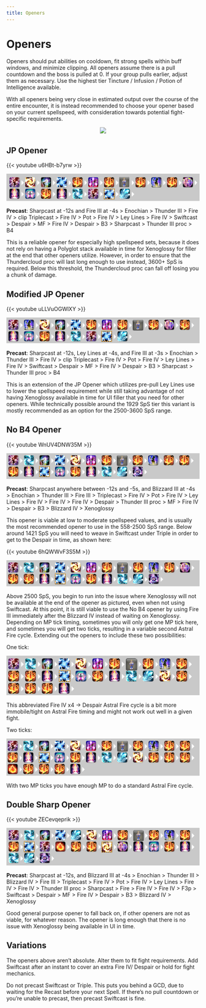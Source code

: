 ```yaml
---
title: Openers
---
```

# Openers

Openers should put abilities on cooldown, fit strong spells within buff windows, and minimize clipping. All openers assume there is a pull countdown and the boss is pulled at 0. If your group pulls earlier, adjust them as necessary. Use the highest tier Tincture / Infusion / Potion of Intelligence available.

With all openers being very close in estimated output over the course of the entire encounter, it is instead recommended to choose your opener based on your current spellspeed, with consideration towards potential fight-specific requirements.

<div align="center">

![](https://cdn.discordapp.com/attachments/592613187245834260/812071330458370078/unknown.png)

</div>

## JP Opener

{{< youtube u6HBt-b7yrw >}}

![](/img/jp.png)

**Precast**: Sharpcast at -12s and Fire III at -4s > Enochian > Thunder III > Fire IV > clip Triplecast > Fire IV > Pot > Fire IV > Ley Lines > Fire IV > Swiftcast > Despair > MF > Fire IV > Despair > B3 > Sharpcast > Thunder III proc > B4

This is a reliable opener for especially high spellspeed sets, because it does not rely on having a Polyglot stack available in time for Xenoglossy for filler at the end that other openers utilize. However, in order to ensure that the Thundercloud proc will last long enough to use instead, 3600+ SpS is required. Below this threshold, the Thundercloud proc can fall off losing you a chunk of damage.

## Modified JP Opener

{{< youtube uLLVuOGWlXY >}}

![](/img/modjp.png)

**Precast**: Sharpcast at -12s, Ley Lines at -4s, and Fire III at -3s > Enochian > Thunder III > Fire IV > clip Triplecast > Fire IV > Pot > Fire IV > Ley Lines > Fire IV > Swiftcast > Despair > MF > Fire IV > Despair > B3 > Sharpcast > Thunder III proc > B4

This is an extension of the JP Opener which utilizes pre-pull Ley Lines use to lower the spellspeed requirement while still taking advantage of not having Xenoglossy available in time for UI filler that you need for other openers. While technically possible around the 1929 SpS tier this variant is mostly recommended as an option for the 2500-3600 SpS range.

## No B4 Opener

{{< youtube WnUV4DNW35M >}}

![](/img/nob41.png)

**Precast**: Sharpcast anywhere between -12s and -5s, and Blizzard III at -4s > Enochian > Thunder III > Fire III > Triplecast > Fire IV > Pot > Fire IV > Ley Lines > Fire IV > Fire IV > Fire IV > Despair > Thunder III proc > MF > Fire IV > Despair > B3 > Blizzard IV > Xenoglossy

This opener is viable at low to moderate spellspeed values, and is usually the most recommended opener to use in the 558-2500 SpS range. Below around 1421 SpS you will need to weave in Swiftcast under Triple in order to get to the Despair in time, as shown here:

{{< youtube 6hQWWvF3S5M >}}

![](/img/nob42.png)

Above 2500 SpS, you begin to run into the issue where Xenoglossy will not be available at the end of the opener as pictured, even when not using Swiftcast.  At this point, it is still viable to use the No B4 opener by using Fire III immediately after the Blizzard IV instead of waiting on Xenoglossy. Depending on MP tick timing, sometimes you will only get one MP tick here, and sometimes you will get two ticks, resulting in a variable second Astral Fire cycle. Extending out the openers to include these two possibilities:

One tick:

![](/img/nob41tick.png)

This abbreviated Fire IV x4 -> Despair Astral Fire cycle is a bit more immobile/tight on Astral Fire timing and might not work out well in a given fight.

Two ticks:

![](/img/nob42tick.png)

With two MP ticks you have enough MP to do a standard Astral Fire cycle.

## Double Sharp Opener

{{< youtube ZECevqeprik >}}

![](/img/doublesharp.png)

**Precast**: Sharpcast at -12s, and Blizzard III at -4s > Enochian > Thunder III > Blizzard IV > Fire III > Triplecast > Fire IV > Pot > Fire IV > Ley Lines > Fire IV > Fire IV > Thunder III proc > Sharpcast > Fire > Fire IV > Fire IV > F3p > Swiftcast > Despair > MF > Fire IV > Despair > B3 > Blizzard IV > Xenoglossy

Good general purpose opener to fall back on, if other openers are not as viable, for whatever reason. The opener is long enough that there is no issue with Xenoglossy being available in UI in time.

## Variations

The openers above aren’t absolute. Alter them to fit fight requirements. Add Swiftcast after an instant to cover an extra Fire IV/ Despair or hold for fight mechanics. 

Do not precast Swiftcast or Triple. This puts you behind a GCD, due to waiting for the Recast before your next Spell. If there’s no pull countdown or you’re unable to precast, then precast Swiftcast is fine.